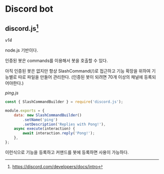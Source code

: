 # Discord bot

## discord.js[^link]
_v14_

[^link]: https://discord.com/developers/docs/intro

node.js 기반이다.

인증된 봇은 commands를 이용해서 봇을 호출할 수 있다.

아직 인증된 봇은 없지만 항상 SlashCommand(/)로 접근하고 기능 확장을 위하여 기능별로 따로 파일을 만들어 관리한다. (인증된 봇이 되려면 70개 이상의 채널에 등록되어야한다.)

_ping.js_
```js
const { SlashCommandBuilder } = require('discord.js');

module.exports = {
	data: new SlashCommandBuilder()
		.setName('ping')
		.setDescription('Replies with Pong!'),
	async execute(interaction) {
		await interaction.reply('Pong!');
	},
};
```

이런식으로 기능을 등록하고 커맨드를 봇에 등록하면 사용이 가능하다.







